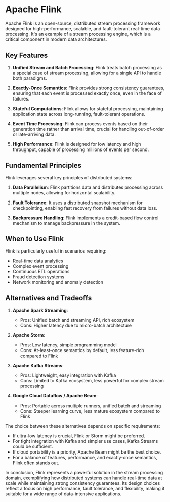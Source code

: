 # Apache Flink

Apache Flink is an open-source, distributed stream processing framework designed for high-performance, scalable, and fault-tolerant real-time data processing. It's an example of a stream processing engine, which is a critical component in modern data architectures.

## Key Features

1. **Unified Stream and Batch Processing**: Flink treats batch processing as a special case of stream processing, allowing for a single API to handle both paradigms.

2. **Exactly-Once Semantics**: Flink provides strong consistency guarantees, ensuring that each event is processed exactly once, even in the face of failures.

3. **Stateful Computations**: Flink allows for stateful processing, maintaining application state across long-running, fault-tolerant operations.

4. **Event Time Processing**: Flink can process events based on their generation time rather than arrival time, crucial for handling out-of-order or late-arriving data.

5. **High Performance**: Flink is designed for low latency and high throughput, capable of processing millions of events per second.

## Fundamental Principles

Flink leverages several key principles of distributed systems:

1. **Data Parallelism**: Flink partitions data and distributes processing across multiple nodes, allowing for horizontal scalability.

2. **Fault Tolerance**: It uses a distributed snapshot mechanism for checkpointing, enabling fast recovery from failures without data loss.

3. **Backpressure Handling**: Flink implements a credit-based flow control mechanism to manage backpressure in the system.

## When to Use Flink

Flink is particularly useful in scenarios requiring:

- Real-time data analytics
- Complex event processing
- Continuous ETL operations
- Fraud detection systems
- Network monitoring and anomaly detection

## Alternatives and Tradeoffs

1. **Apache Spark Streaming**:

   - Pros: Unified batch and streaming API, rich ecosystem
   - Cons: Higher latency due to micro-batch architecture

2. **Apache Storm**:

   - Pros: Low latency, simple programming model
   - Cons: At-least-once semantics by default, less feature-rich compared to Flink

3. **Apache Kafka Streams**:

   - Pros: Lightweight, easy integration with Kafka
   - Cons: Limited to Kafka ecosystem, less powerful for complex stream processing

4. **Google Cloud Dataflow / Apache Beam**:
   - Pros: Portable across multiple runners, unified batch and streaming
   - Cons: Steeper learning curve, less mature ecosystem compared to Flink

The choice between these alternatives depends on specific requirements:

- If ultra-low latency is crucial, Flink or Storm might be preferred.
- For tight integration with Kafka and simpler use cases, Kafka Streams could be sufficient.
- If cloud portability is a priority, Apache Beam might be the best choice.
- For a balance of features, performance, and exactly-once semantics, Flink often stands out.

In conclusion, Flink represents a powerful solution in the stream processing domain, exemplifying how distributed systems can handle real-time data at scale while maintaining strong consistency guarantees. Its design choices reflect a focus on high performance, fault tolerance, and flexibility, making it suitable for a wide range of data-intensive applications.
